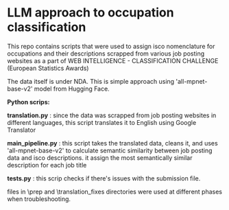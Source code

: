 # LLM approach to occupation classification

 This repo contains scripts that were used to assign isco nomenclature for 
 occupations and their descriptions scrapped from various job posting websites 
 as a part of WEB INTELLIGENCE - CLASSIFICATION CHALLENGE (European Statistics 
 Awards)

The data itself is under NDA. This is simple approach using 'all-mpnet-base-v2'
model from Hugging Face. 

__Python scrips:__

**translation.py** : since the data was scrapped from job posting websites
    in different languages, this script translates it to English using Google Translator

**main_pipeline.py** : this script takes the translated data, cleans it, 
    and uses 'all-mpnet-base-v2' to calculate semantic similarity between 
    job posting data and isco descriptions. it assign the most semantically similar 
    description for each job title

**tests.py** : this scrip checks if there's issues with the submission file.

files in  \prep and \translation_fixes directories were used at different phases
when troubleshooting.